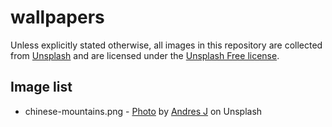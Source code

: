 # wallpapers

Unless explicitly stated otherwise, all images in this repository are collected from [Unsplash](https://unsplash.com/) and are licensed under the [Unsplash Free license](https://unsplash.com/license).

## Image list
 - chinese-mountains.png - [Photo](https://unsplash.com/photos/top-view-of-forest-and-mountains-E-4ULZOUcUI) by [Andres J](https://unsplash.com/@focusbyanders) on Unsplash
